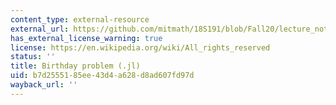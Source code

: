 ```yaml
---
content_type: external-resource
external_url: https://github.com/mitmath/18S191/blob/Fall20/lecture_notebooks/week5/birthday-problem.jl
has_external_license_warning: true
license: https://en.wikipedia.org/wiki/All_rights_reserved
status: ''
title: Birthday problem (.jl)
uid: b7d25551-85ee-43d4-a628-d8ad607fd97d
wayback_url: ''
---
```


